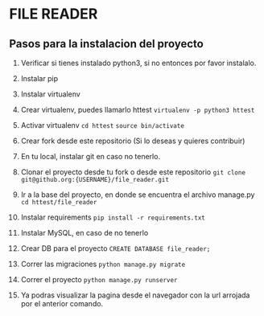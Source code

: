 # FILE READER

## Pasos para la instalacion del proyecto

1. Verificar si tienes instalado python3, si no entonces por favor instalalo.
2. Instalar pip
3. Instalar virtualenv
4. Crear virtualenv, puedes llamarlo httest
	`virtualenv -p python3 httest` 

5. Activar virtualenv
	`cd httest`
	`source bin/activate`

6. Crear fork desde este repositorio (Si lo deseas y quieres contribuir)

7. En tu local, instalar git en caso no tenerlo.

8. Clonar el proyecto desde tu fork o desde este repositorio
	`git clone git@github.org:{USERNAME}/file_reader.git`	
9. Ir a la base del proyecto, en donde se encuentra el archivo manage.py
	`cd httest/file_reader`
10. Instalar requirements
	`pip install -r requirements.txt`
11. Instalar MySQL, en caso de no tenerlo
	
12. Crear DB para el proyecto
	`CREATE DATABASE file_reader;`
13. Correr las migraciones
    `python manage.py migrate`
14. Correr el proyecto
	`python manage.py runserver`
15. Ya podras visualizar la pagina desde el navegador con la url arrojada por el anterior comando.


	

